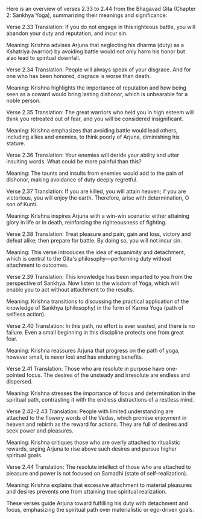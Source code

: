 Here is an overview of verses 2.33 to 2.44 from the Bhagavad Gita (Chapter 2: Sankhya Yoga), summarizing their meanings and significance:

Verse 2.33
Translation:
If you do not engage in this righteous battle, you will abandon your duty and reputation, and incur sin.

Meaning:
Krishna advises Arjuna that neglecting his dharma (duty) as a Kshatriya (warrior) by avoiding battle would not only harm his honor but also lead to spiritual downfall.

Verse 2.34
Translation:
People will always speak of your disgrace. And for one who has been honored, disgrace is worse than death.

Meaning:
Krishna highlights the importance of reputation and how being seen as a coward would bring lasting dishonor, which is unbearable for a noble person.

Verse 2.35
Translation:
The great warriors who held you in high esteem will think you retreated out of fear, and you will be considered insignificant.

Meaning:
Krishna emphasizes that avoiding battle would lead others, including allies and enemies, to think poorly of Arjuna, diminishing his stature.

Verse 2.36
Translation:
Your enemies will deride your ability and utter insulting words. What could be more painful than this?

Meaning:
The taunts and insults from enemies would add to the pain of dishonor, making avoidance of duty deeply regretful.

Verse 2.37
Translation:
If you are killed, you will attain heaven; if you are victorious, you will enjoy the earth. Therefore, arise with determination, O son of Kunti.

Meaning:
Krishna inspires Arjuna with a win-win scenario: either attaining glory in life or in death, reinforcing the righteousness of fighting.

Verse 2.38
Translation:
Treat pleasure and pain, gain and loss, victory and defeat alike; then prepare for battle. By doing so, you will not incur sin.

Meaning:
This verse introduces the idea of equanimity and detachment, which is central to the Gita's philosophy—performing duty without attachment to outcomes.

Verse 2.39
Translation:
This knowledge has been imparted to you from the perspective of Sankhya. Now listen to the wisdom of Yoga, which will enable you to act without attachment to the results.

Meaning:
Krishna transitions to discussing the practical application of the knowledge of Sankhya (philosophy) in the form of Karma Yoga (path of selfless action).

Verse 2.40
Translation:
In this path, no effort is ever wasted, and there is no failure. Even a small beginning in this discipline protects one from great fear.

Meaning:
Krishna reassures Arjuna that progress on the path of yoga, however small, is never lost and has enduring benefits.

Verse 2.41
Translation:
Those who are resolute in purpose have one-pointed focus. The desires of the unsteady and irresolute are endless and dispersed.

Meaning:
Krishna stresses the importance of focus and determination in the spiritual path, contrasting it with the endless distractions of a restless mind.

Verse 2.42–2.43
Translation:
People with limited understanding are attached to the flowery words of the Vedas, which promise enjoyment in heaven and rebirth as the reward for actions. They are full of desires and seek power and pleasures.

Meaning:
Krishna critiques those who are overly attached to ritualistic rewards, urging Arjuna to rise above such desires and pursue higher spiritual goals.

Verse 2.44
Translation:
The resolute intellect of those who are attached to pleasure and power is not focused on Samadhi (state of self-realization).

Meaning:
Krishna explains that excessive attachment to material pleasures and desires prevents one from attaining true spiritual realization.

These verses guide Arjuna toward fulfilling his duty with detachment and focus, emphasizing the spiritual path over materialistic or ego-driven goals.
